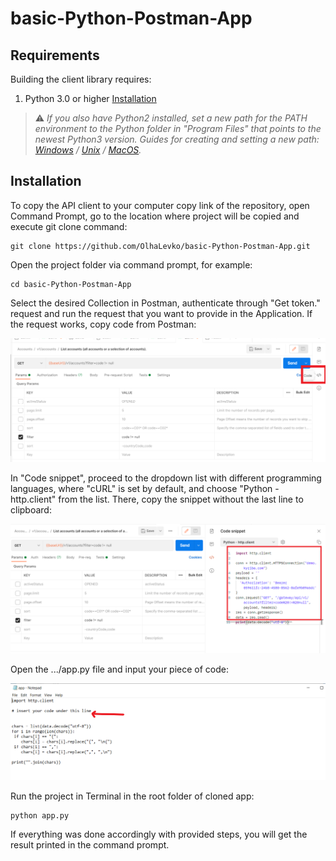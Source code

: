 # basic-Python-Postman-App
## Requirements
Building the client library requires:
1.  Python 3.0 or higher [Installation][1]
   
   [1]: https://www.python.org/downloads/

> ⚠️  _If you also have Python2 installed, set a new path for the PATH environment to the Python folder in "Program Files" that points to the newest Python3 version. Guides for creating and setting a new path: [Windows][3] / [Unix][4] / [MacOS][5]._
>
[3]: https://geek-university.com/python/add-python-to-the-windows-path/
[4]: https://linuxize.com/post/how-to-set-and-list-environment-variables-in-linux/?__cf_chl_managed_tk__=2d828b14fa177654a647a55ddfd6c806684ba724-1623071966-0-AQljDh9QvmnbGDiK9JEyOIzDsAnC1zFP3J8sHt1Rq5PuJ6vmiibCZCiYTQF1w-VaFoGl2Xp0uOYGFGH7uaNxWbX-S7qW84E3xKzPpdm2g1alzFj3X-mlJGemcio1_AcmIw1T1P_SjgjqhTWCRjTV6-aw39KSFnFtNmcori6DHk9fiRCPHFJWiqJ8bE5Ps4Z0BW0SLQ0M08ZI_-zne14-sqX6I0VyKLPh_43Y8U_KQPgVpSHvPyh2hhPmEWmrymHEzTb9fC2qNwtHXI81nbqj2s8BiilvJ-NAhFB7dQ4_nwY7hCOda0XP6fSicXuBHKrJChBE4ynd_7Kk1BJizfvB0zAx5OCxKPGJTJCiLHKj4Ompnrxb229jpGc6p4JfBd9Oz-J-7HAN81SAQxyONgSGp5fYGSGzedoL5jOgioCIoQvTq0ce3hFDGpBaz1ShHym71eixeNjJAk2m7cNHVwSfhqM-jAUPRFANj_QLIzuwkxy_pdb3kZ5mH1GzKT0gXH_rfMSctm8-PkHn0Yzgjr3ne8I9de0df7-8EOA53Qw5Zq0Ed6Yw-evxD7TJuFKspdjUe6ZdbdsmrjHgPZl7WBaNKGhNDpHZxWRA_R5TDqH57oqtngzMW8IsEwQSXmIZToWCoU4SM15_D2SL_SNU2OAwslmmg0-8z8fMQ9nC4MvIDB_RAubUFonkPL60VTu10xg4XmahsxBbF8SNKe_INR0bLBOLZmVA0ijhD_h1-UusutbdarDHKuxaursdW6Jb8gcn3A
[5]: https://apple.stackexchange.com/a/229941


## Installation
To copy the API client to your computer copy link of the repository, open Command Prompt, go to the location where project will be copied and execute git clone command:
```shell
git clone https://github.com/OlhaLevko/basic-Python-Postman-App.git
```
Open the project folder via command prompt, for example:
```shell
cd basic-Python-Postman-App
```
Select the desired Collection in Postman, authenticate through "Get token." request and run the request that you want to provide in the Application.
If the request works, copy code from Postman:

![code.png](code.png)

In "Code snippet", proceed to the dropdown list with different programming languages, where "cURL" is set by default, and choose "Python - http.client" from the list. There, copy the snippet without the last line to clipboard:

![copy.png](copy.png)

Open the .../app.py file and input your piece of code:

![input.png](input.png)


Run the project in Terminal in the root folder of cloned app:
```shell
python app.py
```
If everything was done accordingly with provided steps, you will get the result printed in the command prompt.